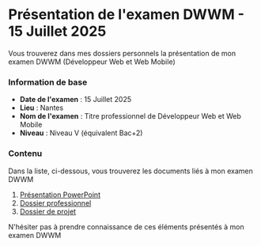 <h1>Présentation de l'examen DWWM - 15 Juillet 2025</h1>
<p>
  Vous trouverez dans mes dossiers personnels la présentation de mon examen DWWM (Développeur Web et Web Mobile)
</p>
<h3>Information de base</h3>
<ul>
  <li>
    <strong>Date de l'examen</strong> : 15 Juillet 2025
  </li>
  <li>
    <strong>Lieu</strong> : Nantes
  </li>
  <li>
    <strong>Nom de l'examen</strong> : Titre professionnel de Développeur Web et Web Mobile
  </li>
  <li>
    <strong>Niveau</strong> : Niveau V (équivalent Bac+2)
  </li>
</ul>
<h3>Contenu</h3>
<p>Dans la liste, ci-dessous, vous trouverez les documents liés à mon examen DWWM</p>
<ol>
  <li>
    <a href="/yann44000/blob/main/presentation_powerpoint.pptx" target="_blank">Présentation PowerPoint</a></li>
  </li>
  <li>
    <a href="/yann44000/blob/main/dossier_pro.pdf" target="_blank">Dossier professionnel</a></li>
  </li>
  <li>
    <a href="/yann44000/blob/main/dossier_de_projet.pdf" target="_blank">Dossier de projet</a></li>
  </li>
</ol>
<p>N'hésiter pas à prendre connaissance de ces éléments présentés à mon examen DWWM</p>
